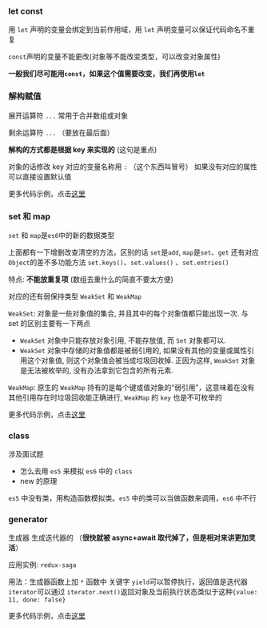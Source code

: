 ### let const

用 `let` 声明的变量会绑定到当前作用域，用 `let` 声明变量可以保证代码命名不重复

`const`声明的变量不能更改(对象等不能改变类型，可以改变对象属性)

**一般我们尽可能用`const`，如果这个值需要改变，我们再使用`let`**

### 解构赋值

展开运算符 `...` 常用于合并数组或对象

剩余运算符 `...` （要放在最后面）

**解构的方式都是根据 key 来实现的** (这句是重点)

对象的话修改 key 对应的变量名称用 `:` （这个东西叫冒号） 如果没有对应的属性可以直接设置默认值

更多代码示例，点击[这里][1]

### set 和 map

`set` 和 `map`是`es6`中的新的数据类型

上面都有一下增删改查清空的方法，区别的话 `set`是`add`, `map`是`set`、`get` 还有对应`Object`的差不多功能方法 `set.keys()`、`set.values()` 、`set.entries()`

特点: **不能放重复项** (数组去重什么的简直不要太方便)

对应的还有弱保持类型 `WeakSet` 和 `WeakMap`

`WeakSet`: 对象是一些对象值的集合, 并且其中的每个对象值都只能出现一次. 与 set 的区别主要有一下两点

- `WeakSet` 对象中只能存放对象引用, 不能存放值, 而 `Set` 对象都可以.
- `WeakSet` 对象中存储的对象值都是被弱引用的, 如果没有其他的变量或属性引用这个对象值, 则这个对象值会被当成垃圾回收掉. 正因为这样, `WeakSet` 对象是无法被枚举的, 没有办法拿到它包含的所有元素.

`WeakMap`: 原生的 `WeakMap` 持有的是每个键或值对象的“弱引用”，这意味着在没有其他引用存在时垃圾回收能正确进行, `WeakMap` 的 `key` 也是不可枚举的

更多代码示例，点击[这里][2]

### class

涉及面试题

- 怎么去用 `es5` 来模拟 `es6` 中的 `class`
- new 的原理

`es5` 中没有类，用构造函数模拟类。`es5` 中的类可以当做函数来调用，`es6` 中不行

### generator

生成器 生成迭代器的 （**很快就被 async+await 取代掉了，但是相对来讲更加灵活**）

应用实例: `redux-saga`

用法：生成器函数上加 `*` 函数中 关键字 `yield`可以暂停执行，返回值是迭代器 `iterator`可以通过 `iterator.next()`返回对象及当前执行状态类似于这种`{value: 11, done: false}`

更多代码示例，点击[这里][3]

[1]: https://github.com/Mopecat/FEE-Advance-Summary/tree/master/Javascript%E5%BC%BA%E5%8C%96/ES6%2B/解构赋值.js
[2]: https://github.com/Mopecat/FEE-Advance-Summary/tree/master/Javascript%E5%BC%BA%E5%8C%96/ES6%2B/set+map.js
[3]: https://github.com/Mopecat/FEE-Advance-Summary/tree/master/Javascript%E5%BC%BA%E5%8C%96/ES6%2B/generator.js
